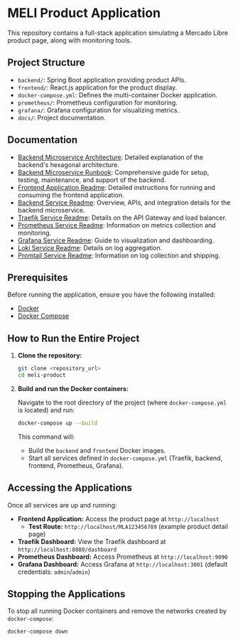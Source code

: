 # MELI Product Application

This repository contains a full-stack application simulating a Mercado Libre product page, along with monitoring tools.

## Project Structure

*   `backend/`: Spring Boot application providing product APIs.
*   `frontend/`: React.js application for the product display.
*   `docker-compose.yml`: Defines the multi-container Docker application.
*   `prometheus/`: Prometheus configuration for monitoring.
*   `grafana/`: Grafana configuration for visualizing metrics.
*   `docs/`: Project documentation.

## Documentation

*   [Backend Microservice Architecture](docs/backend-architecture.md): Detailed explanation of the backend's hexagonal architecture.
*   [Backend Microservice Runbook](docs/backend-runbook.md): Comprehensive guide for setup, testing, maintenance, and support of the backend.
*   [Frontend Application Readme](frontend/README.md): Detailed instructions for running and consuming the frontend application.
*   [Backend Service Readme](backend/README.md): Overview, APIs, and integration details for the backend microservice.
*   [Traefik Service Readme](traefik/README.md): Details on the API Gateway and load balancer.
*   [Prometheus Service Readme](prometheus/README.md): Information on metrics collection and monitoring.
*   [Grafana Service Readme](grafana/README.md): Guide to visualization and dashboarding.
*   [Loki Service Readme](loki/README.md): Details on log aggregation.
*   [Promtail Service Readme](promtail/README.md): Information on log collection and shipping.

## Prerequisites

Before running the application, ensure you have the following installed:

*   [Docker](https://www.docker.com/get-started)
*   [Docker Compose](https://docs.docker.com/compose/install/)

## How to Run the Entire Project

1.  **Clone the repository:**

    ```bash
    git clone <repository_url>
    cd meli-product
    ```

2.  **Build and run the Docker containers:**

    Navigate to the root directory of the project (where `docker-compose.yml` is located) and run:

    ```bash
    docker-compose up --build
    ```

    This command will:
    *   Build the `backend` and `frontend` Docker images.
    *   Start all services defined in `docker-compose.yml` (Traefik, backend, frontend, Prometheus, Grafana).

## Accessing the Applications

Once all services are up and running:

*   **Frontend Application:** Access the product page at `http://localhost`
    *   **Test Route:** `http://localhost/MLA123456789` (example product detail page)
*   **Traefik Dashboard:** View the Traefik dashboard at `http://localhost:8080/dashboard`
*   **Prometheus Dashboard:** Access Prometheus at `http://localhost:9090`
*   **Grafana Dashboard:** Access Grafana at `http://localhost:3001` (default credentials: `admin`/`admin`)

## Stopping the Applications

To stop all running Docker containers and remove the networks created by `docker-compose`:

```bash
docker-compose down
```
